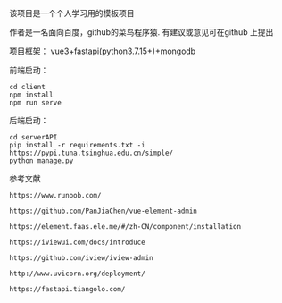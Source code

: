 

该项目是一个个人学习用的模板项目

作者是一名面向百度，github的菜鸟程序猿. 有建议或意见可在github 上提出




项目框架：
  vue3+fastapi(python3.7.15+)+mongodb  


前端启动：

    cd client
    npm install
    npm run serve
    
    
后端启动：
    
    cd serverAPI
    pip install -r requirements.txt -i https://pypi.tuna.tsinghua.edu.cn/simple/
    python manage.py








参考文献

    https://www.runoob.com/
    
    https://github.com/PanJiaChen/vue-element-admin
    
    https://element.faas.ele.me/#/zh-CN/component/installation
    
    https://iviewui.com/docs/introduce
    
    https://github.com/iview/iview-admin
    
    http://www.uvicorn.org/deployment/
    
    https://fastapi.tiangolo.com/